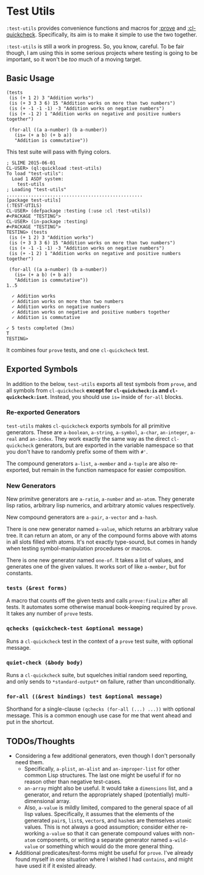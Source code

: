 # Test Utils

`:test-utils` provides convenience functions and macros for [:prove](https://github.com/fukamachi/prove) and [:cl-quickcheck](https://github.com/mcandre/cl-quickcheck). Specifically, its aim is to make it simple to use the two together.

`:test-utils` is still a work in progress. So, you know, careful. To be fair though, I am using this in some serious projects where testing is going to be important, so it won't be *too* much of a moving target.

## Basic Usage

```common-lisp
(tests
 (is (+ 1 2) 3 "Addition works")
 (is (+ 3 3 3 6) 15 "Addition works on more than two numbers")
 (is (+ -1 -1 -1) -3 "Addition works on negative numbers")
 (is (+ -1 2) 1 "Addition works on negative and positive numbers together")

 (for-all ((a a-number) (b a-number))
   (is= (+ a b) (+ b a))
   "Addition is commutative"))
```

This test suite will pass with flying colors.

```
; SLIME 2015-06-01
CL-USER> (ql:quickload :test-utils)
To load "test-utils":
  Load 1 ASDF system:
    test-utils
; Loading "test-utils"
..................................................
[package test-utils]
(:TEST-UTILS)
CL-USER> (defpackage :testing (:use :cl :test-utils))
#<PACKAGE "TESTING">
CL-USER> (in-package :testing)
#<PACKAGE "TESTING">
TESTING> (tests
 (is (+ 1 2) 3 "Addition works")
 (is (+ 3 3 3 6) 15 "Addition works on more than two numbers")
 (is (+ -1 -1 -1) -3 "Addition works on negative numbers")
 (is (+ -1 2) 1 "Addition works on negative and positive numbers together")

 (for-all ((a a-number) (b a-number))
   (is= (+ a b) (+ b a))
   "Addition is commutative"))
1..5

  ✓ Addition works
  ✓ Addition works on more than two numbers
  ✓ Addition works on negative numbers
  ✓ Addition works on negative and positive numbers together
  ✓ Addition is commutative

✓ 5 tests completed (3ms)
T
TESTING>
```

It combines four `prove` tests, and one `cl-quickcheck` test.

## Exported Symbols

In addition to the below, `test-utils` exports all test symbols from `prove`, and all symbols from `cl-quickcheck` **except for `cl-quickcheck:is` and `cl-quickcheck:isnt`**. Instead, you should use `is=` inside of `for-all` blocks.

### Re-exported Generators

`test-utils` makes `cl-quickcheck` exports symbols for all primitive generators. These are `a-boolean`, `a-string`, `a-symbol`, `a-char`, `an-integer`, `a-real` and `an-index`. They work exactly the same way as the direct `cl-quickcheck` generators, but are exported in the variable namespace so that you don't have to randomly prefix some of them with `#'`.

The compound generators `a-list`, `a-member` and `a-tuple` are also re-exported, but remain in the function namespace for easier composition.

### New Generators

New primitve generators are `a-ratio`, `a-number` and `an-atom`. They generate lisp ratios, arbitrary lisp numerics, and arbitrary atomic values respectively.

New compound generators are `a-pair`, `a-vector` and `a-hash`.

There is one new generator named `a-value`, which returns an arbitrary value tree. It can return an atom, or any of the compound forms above with atoms in all slots filled with atoms. It's not exactly type-sound, but comes in handy when testing symbol-manipulation procedures or macros.

There is one new generator named `one-of`. It takes a list of values, and generates one of the given values. It works sort of like `a-member`, but for constants.

### `tests (&rest forms)`

A macro that counts off the given tests and calls `prove:finalize` after all tests. It automates some otherwise manual book-keeping required by `prove`. It takes any number of `prove` tests.

### `qchecks (quickcheck-test &optional message)`

Runs a `cl-quickcheck` test in the context of a `prove` test suite, with optional message.

### `quiet-check (&body body)`

Runs a `cl-quickcheck` suite, but squelches initial random seed reporting, and only sends to `*standard-output*` on failure, rather than unconditionally.

### `for-all ((&rest bindings) test &optional message)`

Shorthand for a single-clause `(qchecks (for-all (...) ...))` with optional message. This is a common enough use case for me that went ahead and put in the shortcut.

## TODOs/Thoughts

- Considering a few additional generators, even though I don't personally need them.
	- Specifically, `a-plist`, `an-alist` and `an-improper-list` for other common Lisp structures. The last one might be useful if for no reason other than negative test-cases.
	- `an-array` might also be useful. It would take a `dimensions` list, and a generator, and return the appropriately shaped (potentially) multi-dimensional array.
	- Also, `a-value` is mildly limited, compared to the general space of all lisp values. Specifically, it assumes that the elements of the generated `pair`s, `list`s, `vector`s, and `hash`es are themselves `atom`ic values. This is not always a good assumption; consider either re-working `a-value` so that it can generate compound values with non-`atom` components, or writing a separate generator named `a-wild-value` or something which would do the more general thing.
- Additional predicates/test-forms might be useful for `prove`. I've already found myself in one situation where I wished I had `contains`, and might have used it if it existed already.

